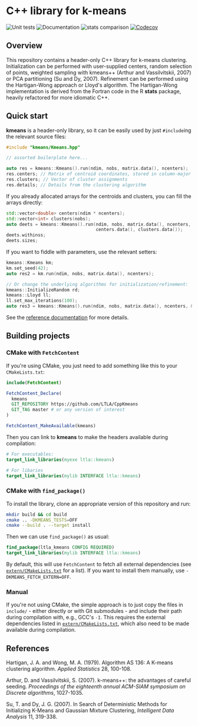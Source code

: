 # C++ library for k-means

![Unit tests](https://github.com/LTLA/CppKmeans/actions/workflows/run-tests.yaml/badge.svg)
![Documentation](https://github.com/LTLA/CppKmeans/actions/workflows/doxygenate.yaml/badge.svg)
![stats comparison](https://github.com/LTLA/CppKmeans/actions/workflows/compare-kmeans.yaml/badge.svg)
[![Codecov](https://codecov.io/gh/LTLA/CppKmeans/branch/master/graph/badge.svg?token=7S231XHC0Q)](https://codecov.io/gh/LTLA/CppKmeans)

## Overview

This repository contains a header-only C++ library for k-means clustering.
Initialization can be performed with user-supplied centers, random selection of points, weighted sampling with kmeans++ (Arthur and Vassilvitskii, 2007) or PCA partitioning (Su and Dy, 2007).
Refinement can be performed using the Hartigan-Wong approach or Lloyd's algorithm.
The Hartigan-Wong implementation is derived from the Fortran code in the R **stats** package, heavily refactored for more idiomatic C++.

## Quick start

**kmeans** is a header-only library, so it can be easily used by just `#include`ing the relevant source files:

```cpp
#include "kmeans/Kmeans.hpp"

// assorted boilerplate here...

auto res = kmeans::Kmeans().run(ndim, nobs, matrix.data(), ncenters);
res.centers; // Matrix of centroid coordinates, stored in column-major format
res.clusters; // Vector of cluster assignments
res.details; // Details from the clustering algorithm
```

If you already allocated arrays for the centroids and clusters, you can fill the arrays directly:

```cpp
std::vector<double> centers(ndim * ncenters);
std::vector<int> clusters(nobs);
auto deets = kmeans::Kmeans().run(ndim, nobs, matrix.data(), ncenters, 
                                  centers.data(), clusters.data());
deets.withinss;
deets.sizes;
```

If you want to fiddle with parameters, use the relevant setters:

```cpp
kmeans::Kmeans km;
km.set_seed(42);
auto res2 = km.run(ndim, nobs, matrix.data(), ncenters);

// Or change the underlying algorithms for initialization/refinement:
kmeans::InitializeRandom rd;
kmeans::Lloyd ll;
ll.set_max_iterations(100);
auto res3 = kmeans::Kmeans().run(ndim, nobs, matrix.data(), ncenters, &rd, &ll);
```

See the [reference documentation](https://ltla.github.io/CppKmeans) for more details.

## Building projects 

### CMake with `FetchContent`

If you're using CMake, you just need to add something like this to your `CMakeLists.txt`:

```cmake
include(FetchContent)

FetchContent_Declare(
  kmeans 
  GIT_REPOSITORY https://github.com/LTLA/CppKmeans
  GIT_TAG master # or any version of interest
)

FetchContent_MakeAvailable(kmeans)
```

Then you can link to **kmeans** to make the headers available during compilation:

```cmake
# For executables:
target_link_libraries(myexe ltla::kmeans)

# For libaries
target_link_libraries(mylib INTERFACE ltla::kmeans)
```

### CMake with `find_package()`

To install the library, clone an appropriate version of this repository and run:

```sh
mkdir build && cd build
cmake .. -DKMEANS_TESTS=OFF
cmake --build . --target install
```

Then we can use `find_package()` as usual:

```cmake
find_package(ltla_kmeans CONFIG REQUIRED)
target_link_libraries(mylib INTERFACE ltla::kmeans)
```

By default, this will use `FetchContent` to fetch all external dependencies (see [`extern/CMakeLists.txt`](extern/CMakeLists.txt) for a list).
If you want to install them manually, use `-DKMEANS_FETCH_EXTERN=OFF`.

### Manual

If you're not using CMake, the simple approach is to just copy the files in `include/` - either directly or with Git submodules - and include their path during compilation with, e.g., GCC's `-I`.
This requires the external dependencies listed in [`extern/CMakeLists.txt`](extern/CMakeLists.txt), which also need to be made available during compilation.

## References

Hartigan, J. A. and Wong, M. A. (1979).
Algorithm AS 136: A K-means clustering algorithm.
_Applied Statistics_ 28, 100-108.

Arthur, D. and Vassilvitskii, S. (2007). 
k-means++: the advantages of careful seeding.
_Proceedings of the eighteenth annual ACM-SIAM symposium on Discrete algorithms_, 1027-1035.

Su, T. and Dy, J. G. (2007).
In Search of Deterministic Methods for Initializing K-Means and Gaussian Mixture Clustering,
_Intelligent Data Analysis_ 11, 319-338.
